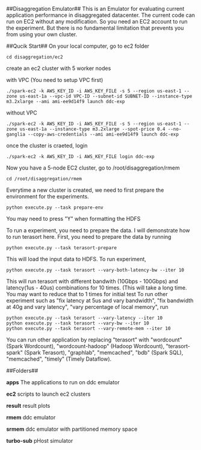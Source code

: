 ##Disaggregation Emulator##
This is an Emulator for evaluating current application performance in disaggregated datacenter. The current code can run on EC2 without any modification. So you need an EC2 account to run the experiment. But there is no fundamental limitation that prevents you from using your own cluster. 

##Qucik Start##
On your local computer, go to ec2 folder

```
cd disaggregation/ec2
```
create an ec2 cluster with 5 worker nodes

with VPC (You need to setup VPC first)
```
./spark-ec2 -k AWS_KEY_ID -i AWS_KEY_FILE -s 5 --region us-east-1 --zone us-east-1a --vpc-id VPC-ID --subnet-id SUBNET-ID --instance-type m3.2xlarge --ami ami-ee9d14f9 launch ddc-exp
```
without VPC
```
./spark-ec2 -k AWS_KEY_ID -i AWS_KEY_FILE -s 5 --region us-east-1 --zone us-east-1a --instance-type m3.2xlarge --spot-price 0.4 --no-ganglia --copy-aws-credentials --ami ami-ee9d14f9 launch ddc-exp
```
once the cluster is craeted, login
```
./spark-ec2 -k AWS_KEY_ID -i AWS_KEY_FILE login ddc-exp
```
Now you have a 5-node EC2 cluster, go to /root/disaggregation/rmem
```
cd /root/disaggregation/rmem
```
Everytime a new cluster is created, we need to first prepare the environment for the experiments.
```
python execute.py --task prepare-env
```
You may need to press "Y" when formatting the HDFS

To run a experiment, you need to prepare the data. I will demonstrate how to run terasort here.
First, you need to prepare the data by running
```
python execute.py --task terasort-prepare
```
This will load the input data to HDFS.
To run experiment,
```
python execute.py --task terasort --vary-both-latency-bw --iter 10
```
This will run terasort with different bandwith (10Gbps - 100Gbps) and latency(1us - 40us) combinations for 10 times. (This will take a long time. You may want to reduce that to 1 times for initial test
To run other experiment such as "fix latency at 5us and vary bandwidth", "fix bandwidth at 40g and vary latency", "vary percentage of local memory", run
```
python execute.py --task terasort --vary-latency --iter 10
python execute.py --task terasort --vary-bw --iter 10
python execute.py --task terasort --vary-remote-mem --iter 10
```
You can run other application by replacing "terasort" with "wordcount" (Spark Wordcount), "wordcount-hadoop" (Hadoop Wordcount), "terasort-spark" (Spark Terasort), "graphlab", "memcached", "bdb" (Spark SQL), "memcached", "timely" (Timely Dataflow).

##Folders##

**apps** The applications to run on ddc emulator

**ec2** scripts to launch ec2 clusters

**result** result plots

**rmem**	ddc emulator

**srmem**	ddc emulator with partitioned memory space

**turbo-sub** pHost simulator




